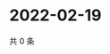 # 2022-02-19

共 0 条

<!-- BEGIN WEIBO -->
<!-- 最后更新时间 Sat Feb 19 2022 12:18:42 GMT+0800 (China Standard Time) -->

<!-- END WEIBO -->
